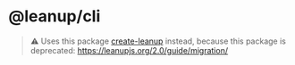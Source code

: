 # @leanup/cli

> ⚠️ Uses this package [create-leanup](https://www.npmjs.com/package/create-leanup) instead, because this package is deprecated: <https://leanupjs.org/2.0/guide/migration/>
